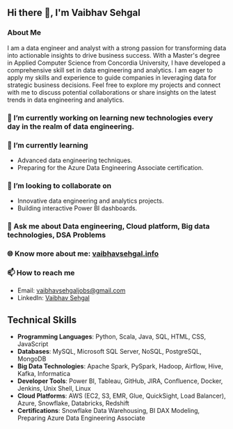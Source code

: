 ## Hi there 👋, I'm Vaibhav Sehgal
<!--
**musketeer07/musketeer07** is a ✨ _special_ ✨ repository because its `README.md` (this file) appears on your GitHub profile.
-->
### About Me
I am a data engineer and analyst with a strong passion for transforming data into actionable insights to drive business success. With a Master's degree in Applied Computer Science from Concordia University, I have developed a comprehensive skill set in data engineering and analytics. I am eager to apply my skills and experience to guide companies in leveraging data for strategic business decisions. Feel free to explore my projects and connect with me to discuss potential collaborations or share insights on the latest trends in data engineering and analytics.
### 🔭 I’m currently working on learning new technologies every day in the realm of data engineering.
### 🌱 I’m currently learning
- Advanced data engineering techniques.
- Preparing for the Azure Data Engineering Associate certification.
### 👯 I’m looking to collaborate on
- Innovative data engineering and analytics projects.
- Building interactive Power BI dashboards.
### 💬 Ask me about Data engineering, Cloud platform, Big data technologies, DSA Problems
### 🌐 Know more about me: [vaibhavsehgal.info](http://www.vaibhavsehgal.info)
### 📫 How to reach me
- Email: [vaibhavsehgaljobs@gmail.com](mailto:vaibhavsehgaljobs@gmail.com)
- LinkedIn: [Vaibhav Sehgal](https://www.linkedin.com/in/sehgalvaibhav)
## Technical Skills
- **Programming Languages**: Python, Scala, Java, SQL, HTML, CSS, JavaScript
- **Databases**: MySQL, Microsoft SQL Server, NoSQL, PostgreSQL, MongoDB
- **Big Data Technologies**: Apache Spark, PySpark, Hadoop, Airflow, Hive, Kafka, Informatica
- **Developer Tools**: Power BI, Tableau, GitHub, JIRA, Confluence, Docker, Jenkins, Unix Shell, Linux
- **Cloud Platforms**: AWS (EC2, S3, EMR, Glue, QuickSight, Load Balancer), Azure, Snowflake, Databricks, Redshift
- **Certifications**: Snowflake Data Warehousing, BI DAX Modeling, Preparing Azure Data Engineering Associate

